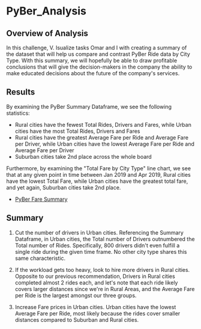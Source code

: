 # PyBer_Analysis

## Overview of Analysis
In this challenge, V. Isualize tasks Omar and I with creating a summary of the dataset that will help us compare and contrast PyBer Ride data by City Type. With this summary, we will hopefully be able to draw profitable conclusions that will give the decision-makers in the company the ability to make educated decisions about the future of the company's services. 

## Results
By examining the PyBer Summary Dataframe, we see the following statistics:

- Rural cities have the fewest Total Rides, Drivers and Fares, while Urban cities have the most Total Rides, Drivers and Fares
- Rural cities have the greatest Average Fare per Ride and Average Fare per Driver, while Urban cities have the lowest Average Fare per Ride and Average Fare per Driver
- Suburban cities take 2nd place across the whole board

Furthermore, by examining the "Total Fare by City Type" line chart, we see that at any given point in time between Jan 2019 and Apr 2019, Rural cities have the lowest Total Fare, while Urban cities have the greatest total fare, and yet again, Suburban cities take 2nd place. 

- [PyBer Fare Summary](analysis/PyBer_fare_summary.png)

## Summary
1. Cut the number of drivers in Urban cities. Referencing the Summary Dataframe, in Urban cities, the Total number of Drivers outnumbered the Total number of Rides. Specifically, 800 drivers didn't even fulfill a single ride during the given time frame. No other city type shares this same characteristic. 

2. If the workload gets too heavy, look to hire more drivers in Rural cities. Opposite to our previous recommendation, Drivers in Rural cities completed almost 2 rides each, and let's note that each ride likely covers larger distances since we're in Rural Areas, and the Average Fare per Ride is the largest amongst our three groups.
 
3. Increase Fare prices in Urban cities. Urban cities have the lowest Average Fare per Ride, 
most likely because the rides cover smaller distances compared to Suburban and Rural cities. 
